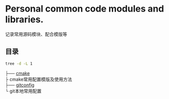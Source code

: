 
# Personal common code modules and libraries.
记录常用源码模块、配合模版等

## 目录
```bash
tree -d -L 1
```
├── [cmake][cmake]</br>
├   cmake常用配置模版及使用方法</br>
├── [gitconfig]</br>
└   git本地常用配置

[cmake]:(https://github.com/zucker-chen/common-modules/tree/master/cmake)
[gitconfig]:(https://github.com/zucker-chen/common-modules/tree/master/gitconfig)

